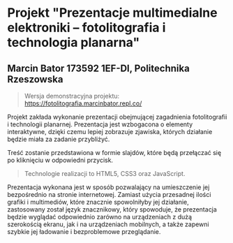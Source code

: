 # Projekt "Prezentacje multimedialne elektroniki – fotolitografia i technologia planarna"
## Marcin Bator 173592 1EF-DI, Politechnika Rzeszowska

> Wersja demonstracyjna projektu: https://fotolitografia.marcinbator.repl.co/

Projekt zakłada wykonanie prezentacji obejmującej zagadnienia fotolitografii
i technologii planarnej. Prezentacja jest wzbogacona o elementy interaktywne,
dzięki czemu lepiej zobrazuje zjawiska, których działanie będzie miała za
zadanie przybliżyć.

Treść zostanie przedstawiona w formie slajdów, które będą przełączać się po
kliknięciu w odpowiedni przycisk.

> Technologie realizacji to HTML5, CSS3 oraz JavaScript.

Prezentacja wykonana jest w sposób pozwalający na umieszczenie jej
bezpośrednio na stronie internetowej. Zamiast użycia przesadnej ilości grafiki i
multimediów, które znacznie spowolniłyby jej działanie, zastosowany został
język znacznikowy, który spowoduje, że prezentacja będzie wyglądać
odpowiednio zarówno na urządzeniach z dużą szerokością ekranu, jak i na
urządzeniach mobilnych, a także zapewni szybkie jej ładowanie i
bezproblemowe przeglądanie.
